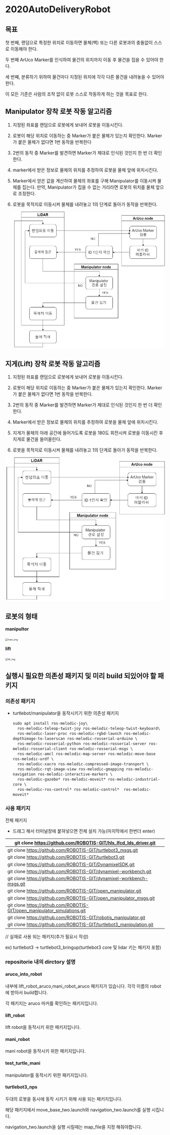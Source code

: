 # 2020AutoDeliveryRobot

## 목표

첫 번째, 랜덤으로 특정한 위치로 이동하면 물체(벽) 또는 다른 로봇과의 충돌없이 스스로 이동해야 한다.

두 번째 ArUco Marker를 인식하여 물건의 위치까지 이동 후 물건을 집을 수 있어야 한다. 

세 번째, 분류하기 위하여 물건마다 지정된 위치에 각각 다른 물건을 내려놓을 수 있어야 한다. 

이 모든 기준은 사람의 조작 없이 로봇 스스로 작동하게 하는 것을 목표로 한다.



##  Manipulator **장착 로봇 작동 알고리즘**

   1. 지정된 좌표를 랜덤으로 로봇에게 보내어 로봇을 이동시킨다.

   2. 로봇이 해당 위치로 이동하는 중 Marker가 붙은 물체가 있는지 확인한다. Marker가 붙은 물체가 없다면 1번 동작을 반복한다

   3. 2번의 동작 중 Marker를 발견하면 Marker가 제대로 인식된 것인지 한 번 더 확인한다.

   4. marker에서 받은 정보로 물체의 위치를 추정하여 로봇을 물체 앞에    위치시킨다.

   5.  Marker에서 얻은 값을 계산하여 물체의 좌표를 구해 Manipulator를 이동시켜 물체를 집는다. 만약, Manipulator가 집을 수 없는 거리라면 로봇의 위치를 물체 앞으로 조정한다.

   6. 로봇을 목적지로 이동시켜 물체를 내려놓고 1의 단계로 돌아가 동작을 반복한다. 

       <img src=".\img\mani_algorithm" alt="mani_algorithm" style="zoom:70%;" />  

## 지게(Lift) 장착 로봇 작동 알고리즘

1. 지정된 좌표를 랜덤으로 로봇에게 보내어 로봇을 이동시킨다.

2. 로봇이 해당 위치로 이동하는 중 Marker가 붙은 물체가 있는지 확인한다. Marker가 붙은 물체가 없다면 1번 동작을 반복한다.

3. 2번의 동작 중 Marker를 발견하면 Marker가 제대로 인식된 것인지 한 번 더 확인한다.

4. Marker에서 받은 정보로 물체의 위치를 추정하여 로봇을 물체 앞에 위치시킨다.

5. 지게가 물체의 아래 공간에 들어가도록 로봇을 180도 회전시켜 로봇을 이동시킨 후 지게로 물건을 들어올린다. 

6. 로봇을 목적지로 이동시켜 물체를 내려놓고 1의 단계로 돌아가 동작을 반복한다.

  <img src=".\img\lift_algorithm" alt="lift_algorithm" style="zoom:70%;" />  

## 로봇의 형태

**manipultor**

<img src="/home/j/workspace/github/2020AutoDeliveryRobot/img/mani_img.png" alt="mani_img" style="zoom:50%;" />

**lift**

<img src="/home/j/workspace/github/2020AutoDeliveryRobot/img/lift_img.png" alt="lift_img" style="zoom:50%;" />



## 실행시 필요한 의존성 패키지 및 미리 build 되있어야 할 패키지



### 의존성 패키지

- turtlebot/manipulator을 동작시키기 위한 의존성 패키지

  ```
  sudo apt install ros-melodic-joy\
    ros-melodic-teleop-twist-joy ros-melodic-teleop-twist-keyboard\
    ros-melodic-laser-proc ros-melodic-rgbd-launch ros-melodic-depthimage-to-laserscan ros-melodic-rosserial-arduino \
    ros-melodic-rosserial-python ros-melodic-rosserial-server ros-melodic-rosserial-client ros-melodic-rosserial-msgs \ 
    ros-melodic-amcl ros-melodic-map-server ros-melodic-move-base ros-melodic-urdf \
    ros-melodic-xacro ros-melodic-compressed-image-transport \
    ros-melodic-rqt-image-view ros-melodic-gmapping ros-melodic-navigation ros-melodic-interactive-markers \
    ros-melodic-gazebo* ros-melodic-moveit* ros-melodic-industrial-core \
    ros-melodic-ros-control* ros-melodic-control*  ros-melodic-moveit*
  ```



### 사용 패키지

전체 패키지

- 드래그 해서 터미널창에 붙혀넣으면 전체 설치 가능(마지막에서 한번더 enter)

| git clone https://github.com/ROBOTIS-GIT/hls_lfcd_lds_driver.git |
| ------------------------------------------------------------ |
| git clone https://github.com/ROBOTIS-GIT/turtlebot3_msgs.git |
| git clone https://github.com/ROBOTIS-GIT/turtlebot3.git      |
| git clone https://github.com/ROBOTIS-GIT/DynamixelSDK.git    |
| git clone https://github.com/ROBOTIS-GIT/dynamixel-workbench.git |
| git clone https://github.com/ROBOTIS-GIT/dynamixel-workbench-msgs.git |
| git clone https://github.com/ROBOTIS-GIT/open_manipulator.git |
| git clone https://github.com/ROBOTIS-GIT/open_manipulator_msgs.git |
| git clone https://github.com/ROBOTIS-GIT/open_manipulator_simulations.git |
| git clone https://github.com/ROBOTIS-GIT/robotis_manipulator.git |
| git clone https://github.com/ROBOTIS-GIT/turtlebot3_manipulation.git |

// 실재로 사용 되는 패키지(추가 필요시 작성)

 ex) turtlebot3 -> turtlebot3_bringup(turtlebot3 core 및 lidar 키는 패키지 포함)

### repositorie 내의 dirctory 설명

#### aruco_into_robot

내부에 lift_robot_aruco,mani_robot_aruco 패키지가 있습니다. 각각 이름의 robot에 받아서 build합니다.

각 패키지는 aruco 마커를 확인하는 패키지입니다.

#### lift_robot

lift robot을 동작시키 위한 패키지입니다.

#### mani_robot

mani robot을 동작시키 위한 패키지입니다.

#### test_turtle_mani

manipulator를 동작시키 위한 패키지입니다.

#### turtlebot3_nps

두대의 로봇을 동시에 동작 시키기 위해 사용 되는 패키지입니다.

해당 패키지에서 move_base_two.launch와  navigation_two.launch를 실행 시킵니다.

navigation_two.launch을 실행 시킬때는 map_file을 지정 해줘야합니다.